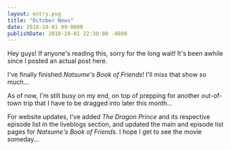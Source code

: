 ```yaml
---
layout: entry.pug
title: "October News"
date: 2018-10-01 09-0800
publishDate: 2018-10-01 22:30:00 -0800
---
```


Hey guys! If anyone's reading this, sorry for the long wait! It's been awhile since I posted an actual post here.

I've finally finished *Natsume's Book of Friends*! I'll miss that show so much...

As of now, I'm still busy on my end, on top of prepping for another out-of-town trip that I have to be dragged into later this month...

For website updates, I've added *The Dragon Prince* and its respective episode list in the liveblogs section, and updated the main and episode list pages for *Natsume's Book of Friends*. I hope I get to see the movie someday...